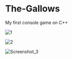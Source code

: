
# The-Gallows
My first console game on C++

![1](https://github.com/lie-mander/The-Gallows/assets/43217088/476e6fcb-af76-4221-8c3e-02658bb4aa45)

![2](https://github.com/lie-mander/The-Gallows/assets/43217088/c2b8dab6-e251-4fc5-a944-c2fcc96ab5db)

![Screenshot_3](https://github.com/lie-mander/The-Gallows/assets/43217088/791396c8-6919-4618-b5a4-bf22ba7b69a9)
